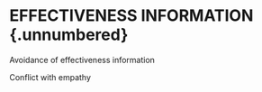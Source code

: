 # EFFECTIVENESS INFORMATION {.unnumbered}

Avoidance of effectiveness information

Conflict with empathy
